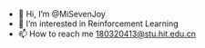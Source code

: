 - 👋 Hi, I’m @MiSevenJoy
- 👀 I’m interested in Reinforcement Learning
- 📫 How to reach me 180320413@stu.hit.edu.cn

<!---
MiSevenJoy/MiSevenJoy is a ✨ special ✨ repository because its `README.md` (this file) appears on your GitHub profile.
You can click the Preview link to take a look at your changes.
--->
